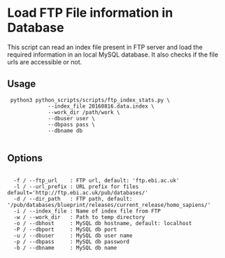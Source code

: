 # Load FTP File information in Database
This script can read an index file present in FTP server and load the required information in an local MySQL database.
It also checks if the file urls are accessible or not. 

## Usage

 <pre><code> python3 python_scripts/scripts/ftp_index_stats.py \
             --index_file 20160816.data.index \
             --work_dir /path/work \
             --dbuser user \
             --dbpass pass \
             --dbname db
 </pre></code>

## Options

<pre><code>
  -f / --ftp_url    : FTP url, default: 'ftp.ebi.ac.uk'
  -l / --url_prefix : URL prefix for files  default='http://ftp.ebi.ac.uk/pub/databases/'
  -d / --dir_path   : FTP path, default: '/pub/databases/blueprint/releases/current_release/homo_sapiens/'
  -i / --index_file : Name of index file from FTP
  -w / --work_dir   : Path to temp directory
  -o / --dbhost     : MySQL db hostname, default: localhost
  -P / --dbport     : MySQL db port
  -u / --dbuser     : MySQL db user name
  -p / --dbpass     : MySQL db password
  -b / --dbname     : MySQL db name
</pre></code>

